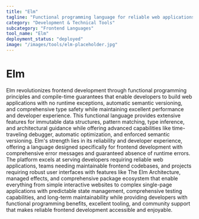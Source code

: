 ```yaml
---
title: "Elm"
tagline: "Functional programming language for reliable web applications"
category: "Development & Technical Tools"
subcategory: "Frontend Languages"
tool_name: "Elm"
deployment_status: "deployed"
image: "/images/tools/elm-placeholder.jpg"
---
```


# Elm

Elm revolutionizes frontend development through functional programming principles and compile-time guarantees that enable developers to build web applications with no runtime exceptions, automatic semantic versioning, and comprehensive type safety while maintaining excellent performance and developer experience. This functional language provides extensive features for immutable data structures, pattern matching, type inference, and architectural guidance while offering advanced capabilities like time-traveling debugger, automatic optimization, and enforced semantic versioning. Elm's strength lies in its reliability and developer experience, offering a language designed specifically for frontend development with comprehensive error messages and guaranteed absence of runtime errors. The platform excels at serving developers requiring reliable web applications, teams needing maintainable frontend codebases, and projects requiring robust user interfaces with features like The Elm Architecture, managed effects, and comprehensive package ecosystem that enable everything from simple interactive websites to complex single-page applications with predictable state management, comprehensive testing capabilities, and long-term maintainability while providing developers with functional programming benefits, excellent tooling, and community support that makes reliable frontend development accessible and enjoyable.